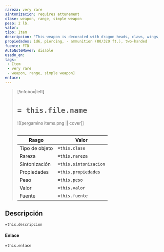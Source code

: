```yaml
---
rareza: very rare
sintonizacion: requires attunement
clase: weapon, range, simple weapon
peso: 2 lb.
valor: 
tipo: Item
descripcion: "This weapon is decorated with dragon heads, claws, wings, scales, or Draconic letters. When it steeps in a dragon&#x27;s hoard, it absorbs the energy of the dragon&#x27;s breath weapon and deals damage of that type with its special properties.Whenever you roll a 20 on your attack roll with this weapon, each creature of your choice within 5 feet of the target takes 5 damage of the type dealt by the dragon&#x27;s breath weapon.You gain a +2 bonus to attack and damage rolls made using the weapon. On a hit, the weapon deals an extra 2d6 damage of the type dealt by the dragon&#x27;s breath weapon.As an action, you can unleash a 30-foot cone of destructive energy from the weapon. Each creature in that area must make a DC 16 Dexterity saving throw, taking 8d6 damage of the type dealt by the dragon&#x27;s breath weapon on a failed save, or half as much damage on a successful one. Once this action is used, it can&#x27;t be used again until the next dawn. Range. A weapon that can be used to make a ranged attack has a range shown in parentheses after the ammunition or thrown property. The range lists two numbers. The first is the weapon&#x27;s normal range in feet, and the second indicates the weapon&#x27;s maximum range. When attacking a target beyond normal range, you have disadvantage on the attack roll. You can&#x27;t attack a target beyond the weapon&#x27;s long range. Ammunition. You can use a weapon that has the ammunition property to make a ranged attack only if you have ammunition to fire from the weapon. Each time you attack with the weapon, you expend one piece of ammunition. Drawing the ammunition from a quiver, case, or other container is part of the attack. Loading a one-handed weapon requires a free hand. At the end of the battle, you can recover half your expended ammunition by taking a minute to search the battlefield.If you use a weapon that has the ammunition property to make a melee attack, you treat the weapon as an improvised weapon. A sling must be loaded to deal any damage when used in this way. Two-Handed. This weapon requires two hands to use. This property is relevant only when you attack with the weapon, not when you simply hold it."
propiedades: 1d6, piercing, - ammunition (80/320 ft.), two-handed
fuente: FTD
AutoNoteMover: disable
usado_en:  
tags: 
 - Item
 - very rare
 - weapon, range, simple weapon]
enlace: 
---
```


> [!infobox|left]
>  # `= this.file.name`
> ![[pergamino items.png || cover]]
> ######   
> |Rasgo | Valor |
> | --- | --- |
> | Tipo de objeto| `=this.clase`|
>  | Rareza| `=this.rareza`|
> | Sintonización | `=this.sintonizacion` |
> | Propiedades | `=this.propiedades` |
>  | Peso | `=this.peso` |
> | Valor | `=this.valor` |
> | Fuente | `=this.fuente` |


## Descripción
`=this.descripcion`

#### Enlace
`=this.enlace`